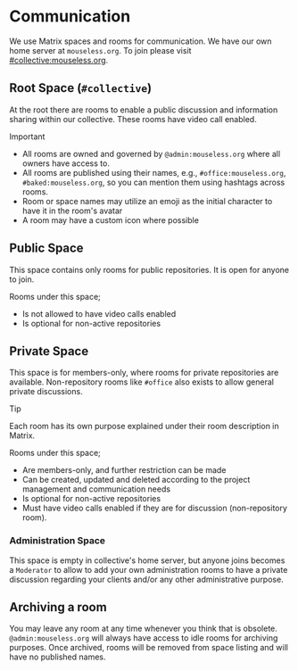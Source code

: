 # Communication

We use Matrix spaces and rooms for communication. We have our own home server at
`mouseless.org`. To join please visit
[#collective:mouseless.org](https://matrix.to/#/#collective:mouseless.org).

## Root Space (`#collective`)

At the root there are rooms to enable a public discussion and information
sharing within our collective. These rooms have video call enabled.

> [!IMPORTANT]
>
> - All rooms are owned and governed by `@admin:mouseless.org` where all owners
>   have access to.
> - All rooms are published using their names, e.g., `#office:mouseless.org`,
>   `#baked:mouseless.org`, so you can mention them using hashtags across rooms.
> - Room or space names may utilize an emoji as the initial character to have it
>   in the room's avatar
> - A room may have a custom icon where possible

## Public Space

This space contains only rooms for public repositories. It is open for anyone to
join.

Rooms under this space;

- Is not allowed to have video calls enabled
- Is optional for non-active repositories

## Private Space

This space is for members-only, where rooms for private repositories are
available. Non-repository rooms like `#office` also exists to allow general
private discussions.

> [!TIP]
>
> Each room has its own purpose explained under their room description in
> Matrix.

Rooms under this space;

- Are members-only, and further restriction can be made
- Can be created, updated and deleted according to the project management and
  communication needs
- Is optional for non-active repositories
- Must have video calls enabled if they are for discussion (non-repository
  room).

### Administration Space

This space is empty in collective's home server, but anyone joins becomes a
`Moderator` to allow to add your own administration rooms to have a private
discussion regarding your clients and/or any other administrative purpose.

## Archiving a room

You may leave any room at any time whenever you think that is obsolete.
`@admin:mouseless.org` will always have access to idle rooms for archiving
purposes. Once archived, rooms will be removed from space listing and will have
no published names.
